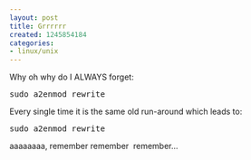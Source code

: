 ```yaml
---
layout: post
title: Grrrrrr
created: 1245854184
categories:
- linux/unix
---
```

<p>Why oh why do I ALWAYS forget:</p>
<pre>
sudo a2enmod rewrite
</pre>
<p>Every single time it is the same old run-around which leads to:</p>
<pre>
sudo a2enmod rewrite
</pre>
<p>aaaaaaaa, remember&nbsp;remember&nbsp;&nbsp;remember...</p>
